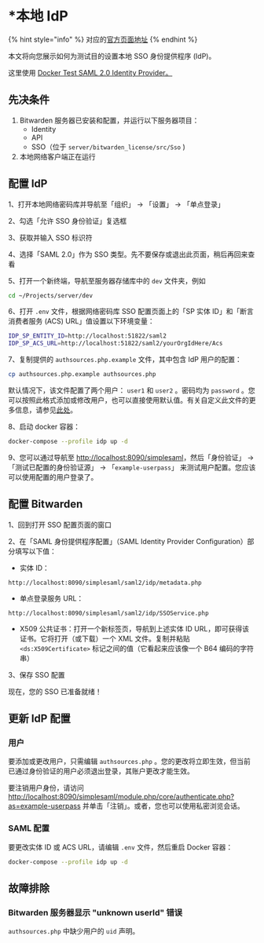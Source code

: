 # \*本地 IdP

{% hint style="info" %}
对应的[官方页面地址](https://contributing.bitwarden.com/getting-started/server/sso/local)
{% endhint %}

本文将向您展示如何为测试目的设置本地 SSO 身份提供程序 (IdP)。

这里使用 [Docker Test SAML 2.0 Identity Provider。](https://github.com/kenchan0130/docker-simplesamlphp)

## 先决条件 <a href="#prerequisites" id="prerequisites"></a>

1. Bitwarden 服务器已安装和配置，并运行以下服务器项目：
   * Identity
   * API
   * SSO（位于 `server/bitwarden_license/src/Sso` )
2. 本地网络客户端正在运行

## 配置 IdP <a href="#configure-idp" id="configure-idp"></a>

1、打开本地网络密码库并导航至「组织」 → 「设置」 → 「单点登录」

2、勾选「允许 SSO 身份验证」复选框

3、获取并输入 SSO 标识符

4、选择「SAML 2.0」作为 SSO 类型。先不要保存或退出此页面，稍后再回来查看

5、打开一个新终端，导航至服务器存储库中的 `dev` 文件夹，例如

```bash
cd ~/Projects/server/dev
```

6、打开 `.env` 文件，根据网络密码库 SSO 配置页面上的「SP 实体 ID」和「断言消费者服务 (ACS) URL」值设置以下环境变量：

```bash
IDP_SP_ENTITY_ID=http://localhost:51822/saml2
IDP_SP_ACS_URL=http://localhost:51822/saml2/yourOrgIdHere/Acs
```

7、复制提供的 `authsources.php.example` 文件，其中包含 IdP 用户的配置：

```bash
cp authsources.php.example authsources.php
```

默认情况下，该文件配置了两个用户： `user1` 和 `user2` 。密码均为 `password` 。您可以按照此格式添加或修改用户，也可以直接使用默认值。有关自定义此文件的更多信息，请参见[此处](https://github.com/kenchan0130/docker-simplesamlphp#advanced-usage)。

8、启动 docker 容器：

```bash
docker-compose --profile idp up -d
```

9、您可以通过导航至 [http://localhost:8090/simplesaml](http://localhost:8090/simplesaml)，然后「身份验证」 → 「测试已配置的身份验证源」 → 「`example-userpass`」 来测试用户配置。您应该可以使用配置的用户登录了。

## 配置 Bitwarden <a href="#configure-bitwarden" id="configure-bitwarden"></a>

1、回到打开 SSO 配置页面的窗口

2、在「SAML 身份提供程序配置」（SAML Identity Provider Configuration）部分填写以下值：

* 实体 ID：

```
http://localhost:8090/simplesaml/saml2/idp/metadata.php
```

* 单点登录服务 URL：

```
http://localhost:8090/simplesaml/saml2/idp/SSOService.php
```

* X509 公共证书：打开一个新标签页，导航到上述实体 ID URL，即可获得该证书。它将打开（或下载）一个 XML 文件。复制并粘贴 `<ds:X509Certificate>` 标记之间的值（它看起来应该像一个 B64 编码的字符串）

3、保存 SSO 配置

现在，您的 SSO 已准备就绪！

## 更新 IdP 配置 <a href="#updating-the-idp-configuration" id="updating-the-idp-configuration"></a>

### 用户 <a href="#users" id="users"></a>

要添加或更改用户，只需编辑 `authsources.php` 。您的更改将立即生效，但当前已通过身份验证的用户必须退出登录，其账户更改才能生效。

要注销用户身份，请访问 [http://localhost:8090/simplesaml/module.php/core/authenticate.php?as=example-userpass](http://localhost:8090/simplesaml/module.php/core/authenticate.php?as=example-userpass) 并单击「注销」。或者，您也可以使用私密浏览会话。

### SAML 配置 <a href="#saml-configuration" id="saml-configuration"></a>

要更改实体 ID 或 ACS URL，请编辑 `.env` 文件，然后重启 Docker 容器：

```bash
docker-compose --profile idp up -d
```

## 故障排除 <a href="#troubleshooting" id="troubleshooting"></a>

### Bitwarden 服务器显示 "unknown userId" 错误 <a href="#bitwarden-server-thows-unknown-userid-error" id="bitwarden-server-thows-unknown-userid-error"></a>

`authsources.php` 中缺少用户的 `uid` 声明。
